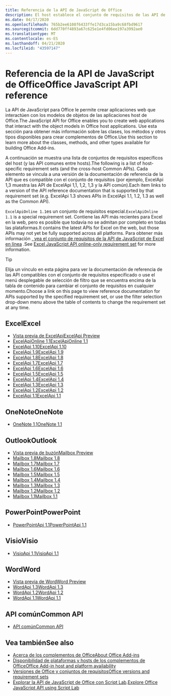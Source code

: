 ```yaml
---
title: Referencia de la API de JavaScript de Office
description: El host establece el conjunto de requisitos de las API de JavaScript de Office.
ms.date: 04/17/2020
ms.openlocfilehash: 765b2ee6108f6433ffe17d3ca15ba9c68fbd9617
ms.sourcegitcommit: 6dd770ff4893a67c625e1e4fd06ee197a3992ae0
ms.translationtype: MT
ms.contentlocale: es-ES
ms.lasthandoff: 04/21/2020
ms.locfileid: "43597147"
---
```

# <a name="office-javascript-api-reference"></a><span data-ttu-id="d3c79-103">Referencia de la API de JavaScript de Office</span><span class="sxs-lookup"><span data-stu-id="d3c79-103">Office JavaScript API reference</span></span>

<span data-ttu-id="d3c79-104">La API de JavaScript para Office le permite crear aplicaciones web que interactúen con los modelos de objetos de las aplicaciones host de Office.</span><span class="sxs-lookup"><span data-stu-id="d3c79-104">The JavaScript API for Office enables you to create web applications that interact with the object models in Office host applications.</span></span> <span data-ttu-id="d3c79-105">Use esta sección para obtener más información sobre las clases, los métodos y otros tipos disponibles para crear complementos de Office.</span><span class="sxs-lookup"><span data-stu-id="d3c79-105">Use this section to learn more about the classes, methods, and other types available for building Office Add-ins.</span></span>

<span data-ttu-id="d3c79-106">A continuación se muestra una lista de conjuntos de requisitos específicos del host (y las API comunes entre hosts).</span><span class="sxs-lookup"><span data-stu-id="d3c79-106">The following is a list of host-specific requirement sets (and the cross-host Common APIs).</span></span> <span data-ttu-id="d3c79-107">Cada elemento se vincula a una versión de la documentación de referencia de la API que es compatible con el conjunto de requisitos (por ejemplo, ExcelApi 1,3 muestra las API de ExcelApi 1,1, 1,2, 1,3 y la API común).</span><span class="sxs-lookup"><span data-stu-id="d3c79-107">Each item links to a version of the API reference documentation that is supported by that requirement set (e.g. ExcelApi 1.3 shows APIs in ExcelApi 1.1, 1.2, 1.3 as well as the Common API).</span></span>

<span data-ttu-id="d3c79-108">`ExcelApiOnline 1.1`es un conjunto de requisitos especial.</span><span class="sxs-lookup"><span data-stu-id="d3c79-108">`ExcelApiOnline 1.1` is a special requirement set.</span></span> <span data-ttu-id="d3c79-109">Contiene las API más recientes para Excel en la web, pero es posible que todavía no se admitan por completo en todas las plataformas.</span><span class="sxs-lookup"><span data-stu-id="d3c79-109">It contains the latest APIs for Excel on the web, but those APIs may not yet be fully supported across all platforms.</span></span> <span data-ttu-id="d3c79-110">Para obtener más información [, vea el conjunto de requisitos de la API de JavaScript de Excel en línea](/office/dev/add-ins/reference/requirement-sets/excel-api-online-requirement-set) .</span><span class="sxs-lookup"><span data-stu-id="d3c79-110">See [Excel JavaScript API online-only requirement set](/office/dev/add-ins/reference/requirement-sets/excel-api-online-requirement-set) for more information.</span></span>

> [!TIP]
> <span data-ttu-id="d3c79-111">Elija un vínculo en esta página para ver la documentación de referencia de las API compatibles con el conjunto de requisitos especificado o use el menú desplegable de selección de filtro que se encuentra encima de la tabla de contenido para cambiar el conjunto de requisitos en cualquier momento.</span><span class="sxs-lookup"><span data-stu-id="d3c79-111">Choose a link on this page to view reference documentation for APIs supported by the specified requirement set, or use the filter selection drop-down menu above the table of contents to change the requirement set at any time.</span></span>

## <a name="excel"></a><span data-ttu-id="d3c79-112">Excel</span><span class="sxs-lookup"><span data-stu-id="d3c79-112">Excel</span></span>

- [<span data-ttu-id="d3c79-113">Vista previa de ExcelApi</span><span class="sxs-lookup"><span data-stu-id="d3c79-113">ExcelApi Preview</span></span>](/javascript/api/excel?view=excel-js-preview)
- [<span data-ttu-id="d3c79-114">ExcelApiOnline 1,1</span><span class="sxs-lookup"><span data-stu-id="d3c79-114">ExcelApiOnline 1.1</span></span>](/javascript/api/excel?view=excel-js-online)
- [<span data-ttu-id="d3c79-115">ExcelApi 1.10</span><span class="sxs-lookup"><span data-stu-id="d3c79-115">ExcelApi 1.10</span></span>](/javascript/api/excel?view=excel-js-1.10)
- [<span data-ttu-id="d3c79-116">ExcelApi 1.9</span><span class="sxs-lookup"><span data-stu-id="d3c79-116">ExcelApi 1.9</span></span>](/javascript/api/excel?view=excel-js-1.9)
- [<span data-ttu-id="d3c79-117">ExcelApi 1.8</span><span class="sxs-lookup"><span data-stu-id="d3c79-117">ExcelApi 1.8</span></span>](/javascript/api/excel?view=excel-js-1.8)
- [<span data-ttu-id="d3c79-118">ExcelApi 1.7</span><span class="sxs-lookup"><span data-stu-id="d3c79-118">ExcelApi 1.7</span></span>](/javascript/api/excel?view=excel-js-1.7)
- [<span data-ttu-id="d3c79-119">ExcelApi 1.6</span><span class="sxs-lookup"><span data-stu-id="d3c79-119">ExcelApi 1.6</span></span>](/javascript/api/excel?view=excel-js-1.6)
- [<span data-ttu-id="d3c79-120">ExcelApi 1.5</span><span class="sxs-lookup"><span data-stu-id="d3c79-120">ExcelApi 1.5</span></span>](/javascript/api/excel?view=excel-js-1.5)
- [<span data-ttu-id="d3c79-121">ExcelApi 1.4</span><span class="sxs-lookup"><span data-stu-id="d3c79-121">ExcelApi 1.4</span></span>](/javascript/api/excel?view=excel-js-1.4)
- [<span data-ttu-id="d3c79-122">ExcelApi 1.3</span><span class="sxs-lookup"><span data-stu-id="d3c79-122">ExcelApi 1.3</span></span>](/javascript/api/excel?view=excel-js-1.3)
- [<span data-ttu-id="d3c79-123">ExcelApi 1.2</span><span class="sxs-lookup"><span data-stu-id="d3c79-123">ExcelApi 1.2</span></span>](/javascript/api/excel?view=excel-js-1.2)
- [<span data-ttu-id="d3c79-124">ExcelApi 1.1</span><span class="sxs-lookup"><span data-stu-id="d3c79-124">ExcelApi 1.1</span></span>](/javascript/api/excel?view=excel-js-1.1)

## <a name="onenote"></a><span data-ttu-id="d3c79-125">OneNote</span><span class="sxs-lookup"><span data-stu-id="d3c79-125">OneNote</span></span>

- [<span data-ttu-id="d3c79-126">OneNote 1,1</span><span class="sxs-lookup"><span data-stu-id="d3c79-126">OneNote 1.1</span></span>](/javascript/api/onenote?view=onenote-js-1.1)

## <a name="outlook"></a><span data-ttu-id="d3c79-127">Outlook</span><span class="sxs-lookup"><span data-stu-id="d3c79-127">Outlook</span></span>

- [<span data-ttu-id="d3c79-128">Vista previa de buzón</span><span class="sxs-lookup"><span data-stu-id="d3c79-128">Mailbox Preview</span></span>](/javascript/api/outlook?view=outlook-js-preview)
- [<span data-ttu-id="d3c79-129">Mailbox 1.8</span><span class="sxs-lookup"><span data-stu-id="d3c79-129">Mailbox 1.8</span></span>](/javascript/api/outlook?view=outlook-js-1.8)
- [<span data-ttu-id="d3c79-130">Mailbox 1.7</span><span class="sxs-lookup"><span data-stu-id="d3c79-130">Mailbox 1.7</span></span>](/javascript/api/outlook?view=outlook-js-1.7)
- [<span data-ttu-id="d3c79-131">Mailbox 1.6</span><span class="sxs-lookup"><span data-stu-id="d3c79-131">Mailbox 1.6</span></span>](/javascript/api/outlook?view=outlook-js-1.6)
- [<span data-ttu-id="d3c79-132">Mailbox 1.5</span><span class="sxs-lookup"><span data-stu-id="d3c79-132">Mailbox 1.5</span></span>](/javascript/api/outlook?view=outlook-js-1.5)
- [<span data-ttu-id="d3c79-133">Mailbox 1.4</span><span class="sxs-lookup"><span data-stu-id="d3c79-133">Mailbox 1.4</span></span>](/javascript/api/outlook?view=outlook-js-1.4)
- [<span data-ttu-id="d3c79-134">Mailbox 1.3</span><span class="sxs-lookup"><span data-stu-id="d3c79-134">Mailbox 1.3</span></span>](/javascript/api/outlook?view=outlook-js-1.3)
- [<span data-ttu-id="d3c79-135">Mailbox 1.2</span><span class="sxs-lookup"><span data-stu-id="d3c79-135">Mailbox 1.2</span></span>](/javascript/api/outlook?view=outlook-js-1.2)
- [<span data-ttu-id="d3c79-136">Mailbox 1.1</span><span class="sxs-lookup"><span data-stu-id="d3c79-136">Mailbox 1.1</span></span>](/javascript/api/outlook?view=outlook-js-1.1)

## <a name="powerpoint"></a><span data-ttu-id="d3c79-137">PowerPoint</span><span class="sxs-lookup"><span data-stu-id="d3c79-137">PowerPoint</span></span>

- [<span data-ttu-id="d3c79-138">PowerPointApi 1.1</span><span class="sxs-lookup"><span data-stu-id="d3c79-138">PowerPointApi 1.1</span></span>](/javascript/api/powerpoint?view=powerpoint-js-1.1)

## <a name="visio"></a><span data-ttu-id="d3c79-139">Visio</span><span class="sxs-lookup"><span data-stu-id="d3c79-139">Visio</span></span>

- [<span data-ttu-id="d3c79-140">VisioApi 1,1</span><span class="sxs-lookup"><span data-stu-id="d3c79-140">VisioApi 1.1</span></span>](/javascript/api/visio?view=visio-js-1.1)

## <a name="word"></a><span data-ttu-id="d3c79-141">Word</span><span class="sxs-lookup"><span data-stu-id="d3c79-141">Word</span></span>

- [<span data-ttu-id="d3c79-142">Vista previa de Word</span><span class="sxs-lookup"><span data-stu-id="d3c79-142">Word Preview</span></span>](/javascript/api/word?view=word-js-preview)
- [<span data-ttu-id="d3c79-143">WordApi 1.3</span><span class="sxs-lookup"><span data-stu-id="d3c79-143">WordApi 1.3</span></span>](/javascript/api/word?view=word-js-1.3)
- [<span data-ttu-id="d3c79-144">WordApi 1.2</span><span class="sxs-lookup"><span data-stu-id="d3c79-144">WordApi 1.2</span></span>](/javascript/api/word?view=word-js-1.2)
- [<span data-ttu-id="d3c79-145">WordApi 1.1</span><span class="sxs-lookup"><span data-stu-id="d3c79-145">WordApi 1.1</span></span>](/javascript/api/word?view=word-js-1.1)

## <a name="common-api"></a><span data-ttu-id="d3c79-146">API común</span><span class="sxs-lookup"><span data-stu-id="d3c79-146">Common API</span></span>

- [<span data-ttu-id="d3c79-147">API común</span><span class="sxs-lookup"><span data-stu-id="d3c79-147">Common API</span></span>](/javascript/api/office?view=common-js)

## <a name="see-also"></a><span data-ttu-id="d3c79-148">Vea también</span><span class="sxs-lookup"><span data-stu-id="d3c79-148">See also</span></span>

- [<span data-ttu-id="d3c79-149">Acerca de los complementos de Office</span><span class="sxs-lookup"><span data-stu-id="d3c79-149">About Office Add-ins</span></span>](/office/dev/add-ins/overview)
- [<span data-ttu-id="d3c79-150">Disponibilidad de plataformas y hosts de los complementos de Office</span><span class="sxs-lookup"><span data-stu-id="d3c79-150">Office Add-in host and platform availability</span></span>](/office/dev/add-ins/overview/office-add-in-availability)
- [<span data-ttu-id="d3c79-151">Versiones de Office y conjuntos de requisitos</span><span class="sxs-lookup"><span data-stu-id="d3c79-151">Office versions and requirement sets</span></span>](/office/dev/add-ins/develop/office-versions-and-requirement-sets)
- <span data-ttu-id="d3c79-152">[Explorar la API de JavaScript de Office con Script Lab](/office/dev/add-ins/overview/explore-with-script-lab).</span><span class="sxs-lookup"><span data-stu-id="d3c79-152">[Explore Office JavaScript API using Script Lab](/office/dev/add-ins/overview/explore-with-script-lab)</span></span>
